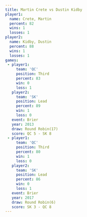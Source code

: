 ```yaml
---
title: Martin Crete vs Dustin Kidby
player1:             
  name: Crete, Martin
  percent: 82        
  wins: 1            
  losses: 1          
player2:             
  name: Kidby, Dustin
  percent: 88        
  wins: 1            
  losses: 1          
games:
 - player1:         
     team: 'QC'     
     position: Third
     percent: 83    
     win: 0         
     loss: 1        
   player2:        
     team: 'SK'    
     position: Lead
     percent: 89   
     win: 1        
     loss: 0       
   event: Brier         
   year: 2013           
   draw: Round Robin(17)
   score: QC 5 - SK 8   
 - player1:         
     team: 'QC'     
     position: Third
     percent: 80    
     win: 1         
     loss: 0        
   player2:        
     team: 'SK'    
     position: Lead
     percent: 86   
     win: 0        
     loss: 1       
   event: Brier        
   year: 2017          
   draw: Round Robin(6)
   score: SK 3 - QC 8  
---
```

